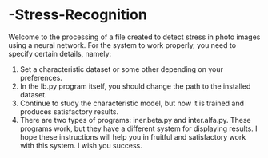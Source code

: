 # -Stress-Recognition
Welcome to the processing of a file created to detect stress in photo images using a neural network.
For the system to work properly, you need to specify certain details, namely:
1. Set a characteristic dataset or some other depending on your preferences.
2. In the lb.py program itself, you should change the path to the installed dataset.
3. Continue to study the characteristic model, but now it is trained and produces satisfactory results.
4. There are two types of programs: iner.beta.py and inter.alfa.py. These programs work, but they have a different system for displaying results.
I hope these instructions will help you in fruitful and satisfactory work with this system. I wish you success.
